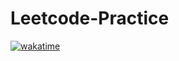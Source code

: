 # Leetcode-Practice
[![wakatime](https://wakatime.com/badge/github/spa5k/Leetcode-Practice.svg?style=for-the-badge)](https://wakatime.com/badge/github/spa5k/Leetcode-Practice)
